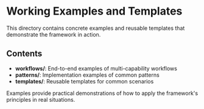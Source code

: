 # Working Examples and Templates

This directory contains concrete examples and reusable templates that demonstrate the framework in action.

## Contents

- **workflows/**: End-to-end examples of multi-capability workflows
- **patterns/**: Implementation examples of common patterns
- **templates/**: Reusable templates for common scenarios

Examples provide practical demonstrations of how to apply the framework's principles in real situations.